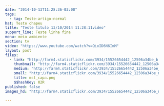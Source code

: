 ```yaml
---
date: "2014-10-13T11:28:36-03:00"
tags:
  - tag: Teste-artigo-normal
hat: Teste chapeu
title: "Teste titulo 13/10/2014 11:28:11video"
support_line: Teste linha fina
menu: meio ambiente
section: tv
video: "https://www.youtube.com/watch?v=QixID6N6ImM"
layout: post
files:
  - link: "http://farm4.staticflickr.com/3934/15526654442_12506a34be_b.jpg"
    thumbnail: "http://farm4.staticflickr.com/3934/15526654442_12506a34be_t.jpg"
    medium: "http://farm4.staticflickr.com/3934/15526654442_12506a34be_z.jpg"
    small: "http://farm4.staticflickr.com/3934/15526654442_12506a34be_n.jpg"
    title: mst_capa.png
    $$hashKey: 02R
published: false
images_hd: "http://farm4.staticflickr.com/3934/15526654442_12506a34be_n.jpg"

---
```

